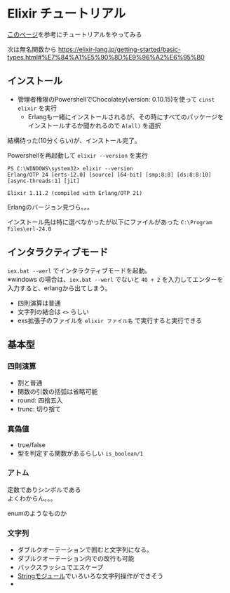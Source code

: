 # Elixir チュートリアル
[このページ](https://elixir-lang.jp/getting-started/introduction.html)を参考にチュートリアルをやってみる

次は無名関数から
https://elixir-lang.jp/getting-started/basic-types.html#%E7%84%A1%E5%90%8D%E9%96%A2%E6%95%B0
## インストール
- 管理者権限のPowershellでChocolatey(version: 0.10.15)を使って `cinst elixir` を実行  
  - Erlangも一緒にインストールされるが、その時にすべてのパッケージをインストールするか聞かれるので `A(all)` を選択

結構待った(10分くらい)が、インストール完了。

Powershellを再起動して `elixir --version` を実行

```
PS C:\WINDOWS\system32> elixir --version
Erlang/OTP 24 [erts-12.0] [source] [64-bit] [smp:8:8] [ds:8:8:10] [async-threads:1] [jit]

Elixir 1.11.2 (compiled with Erlang/OTP 21)
```

Erlangのバージョン見づら。。。

インストール先は特に選べなかったが以下にファイルがあった
`C:\Program Files\erl-24.0`


##  インタラクティブモード
`iex.bat --werl` でインタラクティブモードを起動。  
※windows の場合は、`iex.bat --werl` でないと `40 + 2` を入力してエンターを入力すると、erlangから出てしまう。  

- 四則演算は普通
- 文字列の結合は `<>` らしい
- exs拡張子のファイルを `elixir ファイル名` で実行すると実行できる

## 基本型
### 四則演算
- 割と普通
- 関数の引数の括弧は省略可能
- round: 四捨五入
- trunc: 切り捨て

### 真偽値
- true/false
- 型を判定する関数があるらしい `is_boolean/1`

### アトム
定数でありシンボルである  
よくわからん。。。

enumのようなものか


### 文字列
- ダブルクオーテーションで囲むと文字列になる。  
- ダブルクオーテーション内での改行も可能
- バックスラッシュでエスケープ
- [Stringモジュール](https://hexdocs.pm/elixir/String.html)でいろいろな文字列操作ができそう
- 







